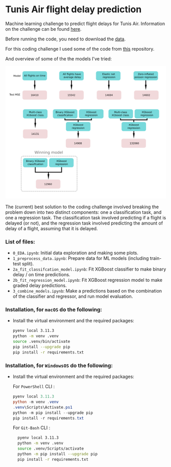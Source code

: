 # Tunis Air flight delay prediction

Machine learning challenge to predict flight delays for Tunis Air. Information on the challenge can be found [here](https://zindi.africa/competitions/flight-delay-prediction-challenge).

Before running the code, you need to download the [data](https://zindi.africa/competitions/flight-delay-prediction-challenge/data).

For this coding challenge I used some of the code from [this](https://github.com/rudyvdbrink/Tunis_Air_prediction) repository.

And overview of some of the the models I've tried:

 


<p align="center">
    <img src="https://github.com/rudyvdbrink/Tunis_Air_prediction/blob/main/plots/models.png" width="600"\>
</p>

The (current) best solution to the coding challenge involved breaking the problem down into two distinct components: one a classification task, and one a regression task. The classification task involved predicting if a flight is delayed (or not), and the regression task involved predicting the amount of delay of a flight, assuming that it is delayed. 

### List of files:
- `0_EDA.ipynb`: Initial data exploration and making some plots.
- `1_preprocess_data.ipynb`: Prepare data for ML models (including train-test split).
- `2a_fit_classifcation_model.ipynb`: Fit XGBoost classifier to make binary delay / on time predictions.
- `2b_fit_regression_model.ipynb`: Fit XGBoost regression model to make graded delay predictions.
- `3_combine_models.ipynb`: Make a predictions based on the combination of the classifier and regressor, and run model evaluation.


### **Installation, for `macOS`** do the following: 


- Install the virtual environment and the required packages:

    ```BASH
    pyenv local 3.11.3
    python -m venv .venv
    source .venv/bin/activate
    pip install --upgrade pip
    pip install -r requirements.txt
    ```
### **Installation, for `WindowsOS`** do the following:

- Install the virtual environment and the required packages:

   For `PowerShell` CLI :

    ```PowerShell
    pyenv local 3.11.3
    python -m venv .venv
    .venv\Scripts\Activate.ps1
    python -m pip install --upgrade pip
    pip install -r requirements.txt
    ```

    For `Git-Bash` CLI :

  ```BASH
    pyenv local 3.11.3
    python -m venv .venv
    source .venv/Scripts/activate
    python -m pip install --upgrade pip
    pip install -r requirements.txt
    ```